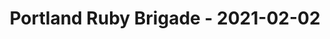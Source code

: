 ---
layout: post
title: Portland Ruby Brigade - 2021-02-02
datetime: '2021-02-02T21:00:00-05:00'
name: Portland Ruby Brigade
external_url: https://www.meetup.com/Portland-Ruby-Brigade/events/275826470/
online_event: true
year_month: 2021-02
---
